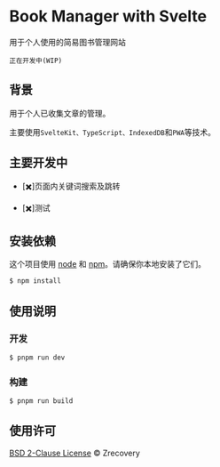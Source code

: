 # Book Manager with Svelte

用于个人使用的简易图书管理网站

`正在开发中(WIP)`

## 背景

用于个人已收集文章的管理。

主要使用`SvelteKit、TypeScript、IndexedDB`和`PWA`等技术。

## 主要开发中

- [✖️]页面内关键词搜索及跳转

- [✖️]测试

## 安装依赖

这个项目使用 [node](http://nodejs.org) 和 [npm](https://npmjs.com)。请确保你本地安装了它们。

```sh
$ npm install
```

## 使用说明

### 开发

```sh
$ pnpm run dev
```

### 构建

```sh
$ pnpm run build
```

## 使用许可

[BSD 2-Clause License](LICENSE) © Zrecovery

